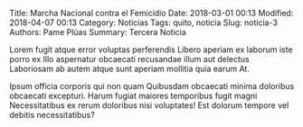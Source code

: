 Title: Marcha Nacional contra el Femicidio
Date: 2018-03-01 00:13
Modified: 2018-04-07 00:13
Category: Noticias
Tags: quito, noticia
Slug: noticia-3
Authors: Pame Plúas
Summary: Tercera Noticia

Lorem fugit atque error voluptas perferendis Libero aperiam ex laborum iste porro ex Illo aspernatur obcaecati recusandae illum aut delectus Laboriosam ab autem atque sunt aperiam mollitia quia earum At.

Ipsum officia corporis qui non quam Quibusdam obcaecati minima doloribus obcaecati excepturi. Harum fugiat maiores temporibus fugit magni Necessitatibus ex rerum doloribus nisi voluptates! Est dolorum tempore vel debitis necessitatibus?
